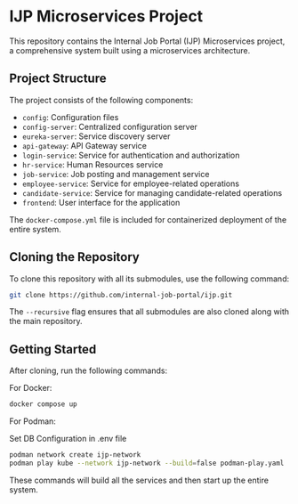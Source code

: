 # IJP Microservices Project

This repository contains the Internal Job Portal (IJP) Microservices project, a comprehensive system built using a microservices architecture.

## Project Structure

The project consists of the following components:

- `config`: Configuration files
- `config-server`: Centralized configuration server
- `eureka-server`: Service discovery server
- `api-gateway`: API Gateway service
- `login-service`: Service for authentication and authorization
- `hr-service`: Human Resources service
- `job-service`: Job posting and management service
- `employee-service`: Service for employee-related operations
- `candidate-service`: Service for managing candidate-related operations
- `frontend`: User interface for the application

The `docker-compose.yml` file is included for containerized deployment of the entire system.

## Cloning the Repository

To clone this repository with all its submodules, use the following command:

```bash
git clone https://github.com/internal-job-portal/ijp.git
```

The `--recursive` flag ensures that all submodules are also cloned along with the main repository.

## Getting Started

After cloning, run the following commands:

For Docker:

```bash
docker compose up
```

For Podman:

Set DB Configuration in .env file

```bash
podman network create ijp-network
podman play kube --network ijp-network --build=false podman-play.yaml
```

These commands will build all the services and then start up the entire system.
